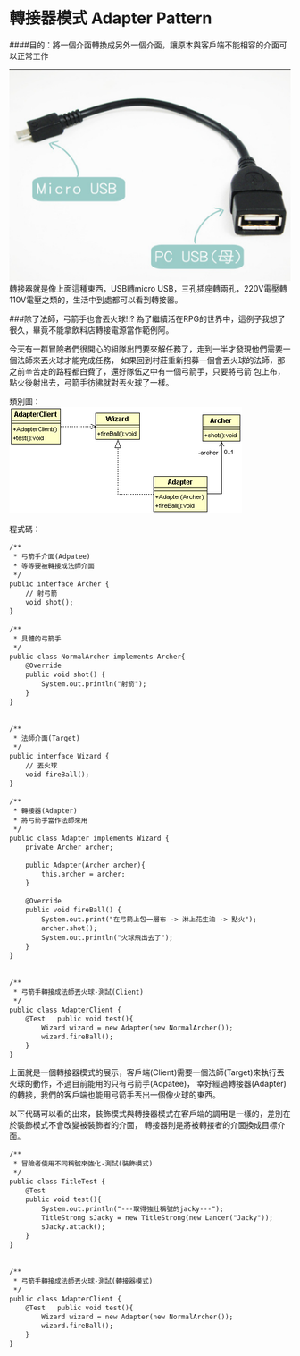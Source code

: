 # 轉接器模式 Adapter Pattern
  
####目的：將一個介面轉換成另外一個介面，讓原本與客戶端不能相容的介面可以正常工作

![UsbAdapter](image/usbAdapter.png)  
轉接器就是像上面這種東西，USB轉micro USB，三孔插座轉兩孔，220V電壓轉110V電壓之類的，生活中到處都可以看到轉接器。


###除了法師，弓箭手也會丟火球!!?
為了繼續活在RPG的世界中，這例子我想了很久，畢竟不能拿飲料店轉接電源當作範例阿。  
  
今天有一群冒險者們很開心的組隊出門要來解任務了，走到一半才發現他們需要一個法師來丟火球才能完成任務，
如果回到村莊重新招募一個會丟火球的法師，那之前辛苦走的路程都白費了，還好隊伍之中有一個弓箭手，只要將弓箭
包上布，點火後射出去，弓箭手彷彿就對丟火球了一樣。



類別圖：  
![Adapter Pattern](image/adapter.gif)  
   
程式碼：  
```
/**
 * 弓箭手介面(Adpatee) 
 * 等等要被轉接成法師介面
 */
public interface Archer {
	// 射弓箭
	void shot();
}

/**
 * 具體的弓箭手
 */
public class NormalArcher implements Archer{
	@Override
	public void shot() {
		System.out.println("射箭");
	}
}


/**
 * 法師介面(Target)
 */
public interface Wizard {
	// 丟火球
	void fireBall();
}

/**
 * 轉接器(Adapter)
 * 將弓箭手當作法師來用
 */
public class Adapter implements Wizard {
	private Archer archer;
	
	public Adapter(Archer archer){
		this.archer = archer;
	}
	
	@Override
	public void fireBall() {
		System.out.print("在弓箭上包一層布 -> 淋上花生油 -> 點火");
		archer.shot();
		System.out.println("火球飛出去了");
	}
}


/**
 * 弓箭手轉接成法師丟火球-測試(Client)
 */
public class AdapterClient {
	@Test	public void test(){
		Wizard wizard = new Adapter(new NormalArcher());
		wizard.fireBall();
	}
}

```

上面就是一個轉接器模式的展示，客戶端(Client)需要一個法師(Target)來執行丟火球的動作，不過目前能用的只有弓箭手(Adpatee)，
幸好經過轉接器(Adapter)的轉接，我們的客戶端也能用弓箭手丟出一個像火球的東西。  
  
  
以下代碼可以看的出來，裝飾模式與轉接器模式在客戶端的調用是一樣的，差別在於裝飾模式不會改變被裝飾者的介面，
轉接器則是將被轉接者的介面換成目標介面。


```
/**
 * 冒險者使用不同稱號來強化-測試(裝飾模式)
 */
public class TitleTest {
	@Test
	public void test(){
		System.out.println("---取得強壯稱號的jacky---");
		TitleStrong sJacky = new TitleStrong(new Lancer("Jacky"));
		sJacky.attack();
	}
}


/**
 * 弓箭手轉接成法師丟火球-測試(轉接器模式)
 */
public class AdapterClient {
	@Test	public void test(){
		Wizard wizard = new Adapter(new NormalArcher());
		wizard.fireBall();
	}
}
```